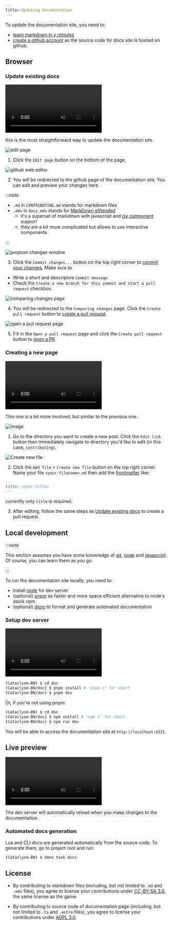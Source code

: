 ```yaml
---
title: Updating documentation
---
```


To update the documentation site, you need to:

- [learn markdown in y minutes](https://learnxinyminutes.com/docs/markdown/)
- [create a github account](https://github.com/join) as the source code for docs site is hosted on
  github.

## Browser

### Update existing docs

<video controls>
  <source src="https://github.com/scarf005/Cataclysm-BN/assets/54838975/b0ba517c-5faf-4f6b-81a1-93b52d8370e7"
  type="video/mp4" />
</video>

this is the most straightforward way to update the documentation site.

![edit page][edit-button]

1. Click the `Edit page` button on the bottom of the page.

[edit-button]: https://github.com/scarf005/Cataclysm-BN/assets/54838975/b31d27d7-f2e5-434b-9541-8bdab85e491e

![github web editor](https://github.com/scarf005/Cataclysm-BN/assets/54838975/eba2738d-5e65-4262-bb3c-354ea75d430a)

2. You will be redirected to the github page of the documentation site. You can edit and preview
   your changes here.

:::note

- `.md` in `CONTRIBUTING.md` stands for markdown files
- `.mdx` in `docs.mdx` stands for [MarkDown eXtended](https://mdxjs.com)
  - it's a superset of markdown with javascript and [jsx component][jsx] support
  - they are a bit more complicated but allows to use interactive components

[jsx]: https://www.typescriptlang.org/docs/handbook/jsx.html

:::

![propose changes window](https://github.com/scarf005/Cataclysm-BN/assets/54838975/d4a06795-1680-4706-a84c-072346bff109)

3. Click the `Commit changes...` button on the top right corner to
   [commit your changes](https://github.com/git-guides/git-commit). Make sure to

- Write a short and descriptive `Commit message`
- Check the `Create a new branch for this commit and start a pull request` checkbox.

![comparing changes page](https://github.com/scarf005/Cataclysm-BN/assets/54838975/3551797e-847b-45fe-8869-8b0b15bfb948)

4. You will be redirected to the `Comparing changes` page. Click the `Create pull request` button to
   [create a pull request](../explanation/pr_style.md).

![open a pull request page](https://github.com/scarf005/Cataclysm-BN/assets/54838975/2a987c19-b165-43c2-a5a2-639f22202926)

5. Fill in the `Open a pull request` page and click the `Create pull request` button to
   [open a PR](../explanation/pr_style.md).

### Creating a new page

<video controls>
  <source src="https://github.com/scarf005/Cataclysm-BN/assets/54838975/29a64b6b-1b1d-4ec2-bbd0-ffd6de277de6"
  type="video/mp4" />
</video>

This one is a bit more involved, but similar to the previous one.

![image](https://github.com/scarf005/Cataclysm-BN/assets/54838975/978568f4-3d76-4d22-bc49-ccc539ea7911)

1. Go to the directory you want to create a new post. Click the `Edit link` button then immediately
   navigate to directory you'd like to edit (in this case, `contributing`).

![Create new file](https://github.com/scarf005/Cataclysm-BN/assets/54838975/209a5dae-a0ec-410c-a523-462b8860aaac)

2. Click the `Add file` > `Create new file` button on the top right corner. Name your file
   `<your-filename>.md` then add the [frontmatter](https://jekyllrb.com/docs/front-matter/) like:

```md
---
title: <your-title>
---
```

currently only `title` is required.

3. After editing, follow the same steps as [Update existing docs](#update-existing-docs) to create a
   pull request.

## Local development

:::note

This section assumes you have some knowledge of [git](https://git-scm.com),
[node](https://nodejs.org/en) and
[javascript](https://developer.mozilla.org/en-US/docs/Web/JavaScript). Of course, you can learn them
as you go.

:::

To run the documentation site locally, you need to:

- install [node](https://nodejs.org/en) for dev server
- (optional) [pnpm](https://pnpm.io) as faster and more space efficient alternative to node's stock
  npm
- (optional) [deno](https://deno.com) to format and generate automated documentation

### Setup dev server

<video controls>
  <source src="https://github.com/scarf005/Cataclysm-BN/assets/54838975/bb8fc5ba-6110-46c0-bea2-2697e81938ff" type="video/mp4" />
</video>

```sh
(Cataclysm-BN) $ cd doc
(Cataclysm-BN/doc) $ pnpm install # 'pnpm i' for short
(Cataclysm-BN/doc) $ pnpm dev
```

Or, if you're not using pnpm:

```sh
(Cataclysm-BN) $ cd doc
(Cataclysm-BN/doc) $ npm install # 'npm i' for short
(Cataclysm-BN/doc) $ npm run dev
```

You will be able to access the documentation site at `http://localhost:4321`.

## Live preview

<video controls>
  <source src="https://github.com/scarf005/Cataclysm-BN/assets/54838975/36a5d7fb-4737-45f9-8248-b6b188b1a48c"
  type="video/mp4" />
</video>

The dev server will automatically reload when you make changes to the documentation.

### Automated docs generation

Lua and CLI docs are generated automatically from the source code. To generate them, go to project
root and run:

```sh
(Cataclysm-BN) $ deno task docs
```

## License

- By contributing to markdown files (including, but not limited to `.md` and `.mdx` files), you
  agree to license your contributions under
  [CC-BY-SA 3.0](https://creativecommons.org/licenses/by-sa/3.0/), the same license as the game.

- By contributing to source code of documentation page (including, but not limited to `.ts` and
  `.astro` files), you agree to license your contributions under
  [AGPL 3.0](https://www.gnu.org/licenses/agpl-3.0.en.html).
